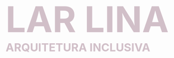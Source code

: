 <!-- <img src='./assets/images/fau.png' class="cover-image"> -->

<div>
  <h1 style="color:#D1BFC8; font-weight:bold; font-size:10vw; margin:0;">LAR LINA</h1>
  <h4 style="color:#D1BFC8; font-size:30px; margin:0; padding-bottom: 35px">ARQUITETURA INCLUSIVA</h4>
</div>

<!-- <h1>DIPLOMAÇÃO 1</h1>

[PROJETO](./pages/blog/introducao) -->
